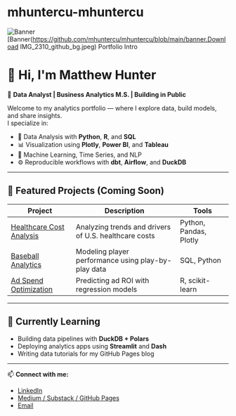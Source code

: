 # mhuntercu-mhuntercu
![Banner](https://github.com/yourusername/yourusername/blob/main/img_oo66.png)
[Banner(https://github.com/mhuntercu/mhuntercu/blob/main/banner.Download IMG_2310_github_bg.jpeg)
Portfolio Intro
# 👋 Hi, I'm Matthew Hunter

🎯 **Data Analyst | Business Analytics M.S. | Building in Public**

Welcome to my analytics portfolio — where I explore data, build models, and share insights.  
I specialize in:
- 🧮 Data Analysis with **Python**, **R**, and **SQL**
- 📊 Visualization using **Plotly**, **Power BI**, and **Tableau**
- 🤖 Machine Learning, Time Series, and NLP
- ⚙️ Reproducible workflows with **dbt**, **Airflow**, and **DuckDB**

---

## 📂 Featured Projects (Coming Soon)
| Project | Description | Tools |
|----------|--------------|-------|
| [Healthcare Cost Analysis](#) | Analyzing trends and drivers of U.S. healthcare costs | Python, Pandas, Plotly |
| [Baseball Analytics](#) | Modeling player performance using play-by-play data | SQL, Python |
| [Ad Spend Optimization](#) | Predicting ad ROI with regression models | R, scikit-learn |

---

## 🧠 Currently Learning
- Building data pipelines with **DuckDB + Polars**
- Deploying analytics apps using **Streamlit** and **Dash**
- Writing data tutorials for my GitHub Pages blog

---

📫 **Connect with me:**
- [LinkedIn](https://www.linkedin.com/in/matthewhunter1319)
- [Medium / Substack / GitHub Pages](#)
- [Email](mailto:mhunter.cu@gmail.com)
